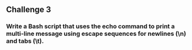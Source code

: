 ## Challenge 3

### Write a Bash script that uses the echo command to print a multi-line message using escape sequences for newlines (\n) and tabs (\t).

